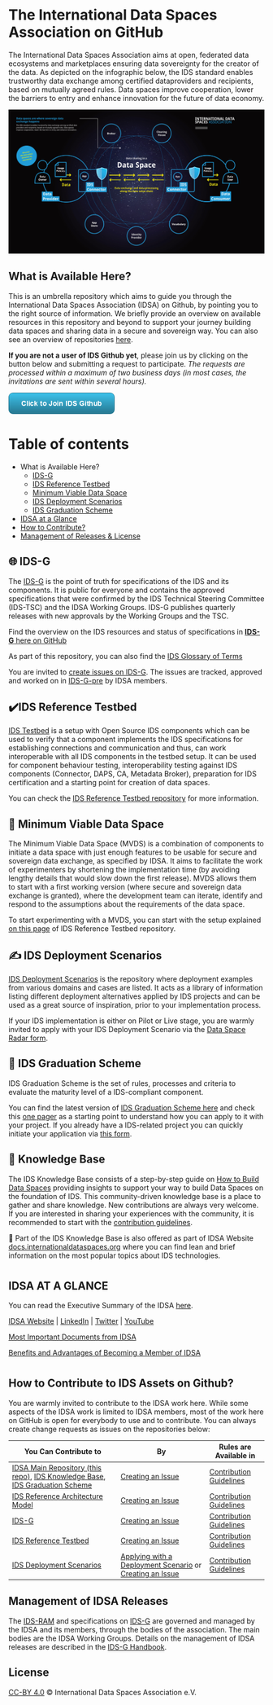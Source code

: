 # The International Data Spaces Association on GitHub
The International Data Spaces Association aims at open, federated data ecosystems and marketplaces ensuring data sovereignty for the creator of the data. As depicted on the infographic below, the IDS standard enables trustworthy data exchange among certified dataproviders and recipients, based on mutually agreed rules. Data spaces improve cooperation, lower the barriers to entry and enhance innovation for the future of data economy.

![Data Sharing in a Data Space](images/IDSA-Infographic-Data-Sharing-in-a-Data-Space.jpg)

## What is Available Here?
This is an umbrella repository which aims to guide you through the International Data Spaces Association (IDSA) on Github, by pointing you to the right source of information. We briefly provide an overview on available resources in this repository and beyond to support your journey building data spaces and sharing data in a secure and sovereign way. You can also see an overview of repositories [here](./overview_repositories.md).



**If you are not a user of IDS Github yet**, please join us by clicking on the button below and submitting a request to participate. *The requests are processed within a maximum of two business days (in most cases, the invitations are sent within several hours).*


[![Join](/images/button_click-to-join-ids-githubv2.png.png)](https://forms.office.com/r/LMFt6pbji4)




# Table of contents

-   What is Available Here?
    -   [IDS-G](#IDS-G)
    -   [IDS Reference Testbed](#IDS-Reference-Testbed)
    -   [Minimum Viable Data Space](#Minimum-Viable-Data-Space)
    -   [IDS Deployment Scenarios](#IDS-Deployment-Scenarios)
    -   [IDS Graduation Scheme](#IDS-Graduation-Scheme)
-   [IDSA at a Glance](#IDSA-at-a-Glance)
-   [How to Contribute?](#How-to-Contribute?)
-   [Management of Releases & License](#Management-of-Releases-&-License)


## :globe_with_meridians: IDS-G <a name="IDS-G"></a>
The [IDS-G](https://github.com/International-Data-Spaces-Association/IDS-G) is the point of truth for specifications of the IDS and its components. It is public for everyone and contains the approved specifications that were confirmed by the IDS Technical Steering Committee (IDS-TSC) and the IDSA Working Groups. IDS-G publishes quarterly releases with new approvals by the Working Groups and the TSC.

Find the overview on the IDS resources and status of specifications in [**IDS-G** here on GitHub](https://github.com/International-Data-Spaces-Association/IDS-G)

As part of this repository, you can also find the [IDS Glossary of Terms](https://github.com/International-Data-Spaces-Association/IDS-G/tree/main/Glossary) 

You are invited to [create issues on IDS-G](https://github.com/International-Data-Spaces-Association/IDS-G/issues). The issues are tracked, approved and worked on in [IDS-G-pre](https://github.com/International-Data-Spaces-Association/IDS-G-pre) by IDSA members.


## ✔️IDS Reference Testbed <a name="IDS-Reference-Testbed"></a>
[IDS Testbed](https://github.com/International-Data-Spaces-Association/IDS-testbed) is a setup with Open Source IDS components which can be used to verify that a component implements the IDS specifications for establishing connections and communication and thus, can work interoperable with all IDS components in the testbed setup. It can be used for component behaviour testing, interoperability testing against IDS components (Connector, DAPS, CA, Metadata Broker), preparation for IDS certification and a starting point for creation of data spaces. 

You can check the [IDS Reference Testbed repository](https://github.com/International-Data-Spaces-Association/IDS-testbed) for more information.

## 💊 Minimum Viable Data Space <a name="Minimum-Viable-Data-Space"></a>
The Minimum Viable Data Space (MVDS) is a combination of components to initiate a data space with just enough features to be usable for secure and sovereign data exchange, as specified by IDSA. It aims to facilitate the work of experimenters by shortening the implementation time (by avoiding lengthy details that would slow down the first release). MVDS allows them to start with a first working version (where secure and sovereign data exchange is granted), where the development team can iterate, identify and respond to the assumptions about the requirements of the data space.

To start experimenting with a MVDS, you can start with the setup explained [on this page](https://github.com/International-Data-Spaces-Association/IDS-testbed/blob/master/minimum-viable-data-space/MVDS.md) of IDS Reference Testbed repository.

## ✍️ IDS Deployment Scenarios <a name="IDS-Deployment-Scenarios"></a>
[IDS Deployment Scenarios](https://github.com/International-Data-Spaces-Association/IDS-Deployment-Scenarios) is the repository where deployment examples from various domains and cases are listed. It acts as a library of information listing different deployment alternatives applied by IDS projects and can be used as a great source of inspiration, prior to your implementation process.

If your IDS implementation is either on Pilot or Live stage, you are warmly invited to apply with your IDS Deployment Scenario via the [Data Space Radar form](https://forms.office.com/Pages/ResponsePage.aspx?id=NNZGs_usx0K9RPFVfuibG3WVHeFvj2hHgjU7ZCgshUhUMExMOTdCWDNMSERJTjlIUlRKMVc0QTUxMCQlQCN0PWcu). 

## 🥚 IDS Graduation Scheme <a name="IDS-Graduation-Scheme"></a>
IDS Graduation Scheme is the set of rules, processes and criteria to evaluate the maturity level of a IDS-compliant component. 

You can find the latest version of [IDS Graduation Scheme here](https://github.com/International-Data-Spaces-Association/idsa/tree/main/graduation_scheme) and check this [one pager](https://github.com/International-Data-Spaces-Association/idsa/blob/main/graduation_scheme/IDSA-Sandbox-Application.pdf) as a starting point to understand how you can apply to it with your project. If you already have a IDS-related project you can quickly initiate your application via [this form](https://internationaldataspaces.org/sandbox-application/).

## :book: Knowledge Base <a name="Knowledge-Base"></a>
The IDS Knowledge Base consists of a step-by-step guide on [How to Build Data Spaces](./how-to-build-data-spaces/README.md) providing insights to support your way to build Data Spaces on the foundation of IDS. This community-driven knowledge base is a place to gather and share knowledge. New contributions are always very welcome. If you are interested in sharing your experiences with the community, it is recommended to start with the [contribution guidelines](/CONTRIBUTING.md).

:triangular_flag_on_post: Part of the IDS Knowledge Base is also offered as part of IDSA Website [docs.internationaldataspaces.org](https://docs.internationaldataspaces.org/knowledge-base/) where you can find lean and brief information on the most popular topics about IDS technologies. 

#
## IDSA AT A GLANCE <a name="IDSA-at-a-Glance"></a>
You can read the Executive Summary of the IDSA [here](https://www.internationaldataspaces.org/publications/sharing-data-while-keeping-data-ownership-the-potential-of-ids-for-the-data-economy/).

[IDSA Website](https://internationaldataspaces.org/) | [LinkedIn](https://www.linkedin.com/company/international-data-spaces-association/mycompany/) | [Twitter](https://twitter.com/ids_association) | [YouTube](https://www.youtube.com/channel/UC9PsQnKgreCmj-F6Kea5QRg) 

[Most Important Documents from IDSA](https://internationaldataspaces.org/publications/most-important-documents/)

[Benefits and Advantages of Becoming a Member of IDSA](https://internationaldataspaces.org/we/become-a-member/)
#

## How to Contribute to IDS Assets on Github? <a name="How-to-Contribute?"></a>
You are warmly invited to contribute to the IDSA work here. While some aspects of the IDSA work is limited to IDSA members, most of the work here on GitHub is open for everybody to use and to contribute. You can always create change requests as issues on the repositories below: 

| You Can Contribute to | By | Rules are Available in
| ----------- | ----------- | ----------- |
| [IDSA Main Repository (this repo)](https://github.com/International-Data-Spaces-Association/idsa), [IDS Knowledge Base](https://github.com/International-Data-Spaces-Association/idsa/tree/main/how-to-build-data-spaces), [IDS Graduation Scheme](https://github.com/International-Data-Spaces-Association/idsa/tree/main/graduation_scheme) | [Creating an Issue](https://github.com/International-Data-Spaces-Association/idsa/issues/new/choose) | [Contribution Guidelines](https://github.com/International-Data-Spaces-Association/idsa/blob/main/CONTRIBUTING.md)
| [IDS Reference Architecture Model](https://github.com/International-Data-Spaces-Association/IDS-RAM_4_0) | [Creating an Issue](https://github.com/International-Data-Spaces-Association/IDS-RAM_4_0/issues/new)| [Contribution Guidelines](https://github.com/International-Data-Spaces-Association/IDS-RAM_4_0/blob/main/CONTRIBUTING.md)
| [IDS-G](https://github.com/International-Data-Spaces-Association/IDS-G) | [Creating an Issue](https://github.com/International-Data-Spaces-Association/IDS-G/issues/new)| [Contribution Guidelines](https://github.com/International-Data-Spaces-Association/IDS-G/blob/main/CONTRIBUTING.md)
| [IDS Reference Testbed](https://github.com/International-Data-Spaces-Association/IDS-testbed) | [Creating an Issue](https://github.com/International-Data-Spaces-Association/IDS-testbed/issues/new)| [Contribution Guidelines](https://github.com/International-Data-Spaces-Association/IDS-testbed/blob/master/CONTRIBUTING.md)
| [IDS Deployment Scenarios](https://github.com/International-Data-Spaces-Association/IDS-Deployment-Scenarios) | [Applying with a Deployment Scenario](https://forms.office.com/Pages/ResponsePage.aspx?id=NNZGs_usx0K9RPFVfuibG3WVHeFvj2hHgjU7ZCgshUhUMExMOTdCWDNMSERJTjlIUlRKMVc0QTUxMCQlQCN0PWcu) or [Creating an Issue](https://github.com/International-Data-Spaces-Association/IDS-Deployment-Scenarios/issues/new)| [Contribution Guidelines](https://github.com/International-Data-Spaces-Association/IDS-Deployment-Scenarios/blob/main/CONTRIBUTING.md)

## Management of IDSA Releases <a name="Management-of-Releases-&-License"></a>
The [IDS-RAM](https://github.com/International-Data-Spaces-Association/IDS-RAM_4_0) and specifications on [IDS-G](https://github.com/International-Data-Spaces-Association/IDS-G) are governed and managed by the IDSA and its members, through the bodies of the association. The main bodies are the IDSA Working Groups. Details on the management of IDSA releases are described in the [IDS-G Handbook](https://github.com/International-Data-Spaces-Association/IDS-G/blob/main/Handbook/README.md).

## License
[CC-BY 4.0](/LICENSE.md) © International Data Spaces Association e.V.





